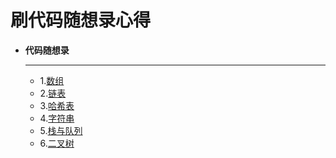 # 刷代码随想录心得

<div class="grid cards" markdown>

-   **代码随想录**

    ---
    - 1.[数组](数组.md)
    - 2.[链表](链表.md)
    - 3.[哈希表](哈希表.md)
    - 4.[字符串](字符串.md)
    - 5.[栈与队列](栈与队列.md)
    - 6.[二叉树](二叉树.md)

</div>
